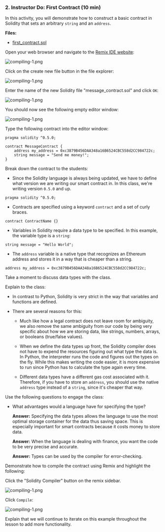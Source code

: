 ### 2. Instructor Do: First Contract (10 min)

In this activity, you will demonstrate how to construct a basic contract in Solidity that sets an arbitrary `string` and an `address`.

**Files:**

* [first_contract.sol](Activities/02-Ins_First_Contract/Solved/first_contract.sol)

Open your web browser and navigate to the [Remix IDE website](http://remix.ethereum.org):

  ![compiling-1.png](Images/remix_1.png)

Click on the create new file button in the file explorer:

 ![compiling-1.png](Images/remix_2.png)

Enter the name of the new Solidity file "message_contract.sol" and click `OK`:

 ![compiling-1.png](Images/remix_3.png)

You should now see the following empty editor window:

![compiling-1.png](Images/remix_4.png)

Type the following contract into the editor window:

```solidity
pragma solidity ^0.5.0;

contract MessageContract {
    address my_address = 0xc3879B456DAA348a16B6524CBC558d2CC984722c;
    string message = "Send me money!";
}
```

Break down the contract to the students:

* Since the Solidity language is always being updated, we have to define what version we are writing our smart contract in.
  In this class, we're writing version `0.5.0` and up.

```solidity
pragma solidity ^0.5.0;
```

* Contracts are specified using a keyword `contract` and a set of curly braces.

```solidity
contract ContractName {}
```

* Variables in Solidity require a data type to be specified. In this example, the variable type is a `string`:

```solidity
string message = "Hello World";
```

* The `address` variable is a native type that recognizes an Ethereum address and stores it in a way that is cheaper than a string.

```solidity
address my_address = 0xc3879B456DAA348a16B6524CBC558d2CC984722c;
```

Take a moment to discuss data types with the class.

Explain to the class:

* In contrast to Python, Solidity is very strict in the way that variables and functions are defined.

* There are several reasons for this:

  * Much like how a legal contract does not leave room for ambiguity, we also remove the same ambiguity from our code
    by being very specific about how we are storing data, like strings, numbers, arrays, or booleans (true/false values).

  * When we define the data types up front, the Solidity compiler does not have to expend the resources figuring out what type the data is.
    In Python, the interpreter runs the code and figures out the types on the fly. While this makes writing the code easier, it is more
    expensive to run since Python has to calculate the type again every time.

  * Different data types have a different gas cost associated with it. Therefore, if you have to store an `address`, you should use the native
    `address` type instead of a `string`, since it's cheaper that way.

Use the following questions to engage the class:

* What advantages would a language have for specifying the type?

  **Answer:** Specifying the data types allows the language to use the most optimal storage container for the data thus saving space.
  This is especially important for smart contracts because it costs money to store data.

  **Answer:** When the language is dealing with finance, you want the code to be very precise and accurate.

  **Answer:** Types can be used by the compiler for error-checking.

Demonstrate how to compile the contract using Remix and highlight the following:

Click the "Solidity Compiler" button on the remix sidebar.

![compiling-1.png](Images/remix_compiler.png)

Click `Compile`:

![compiling-1.png](Images/remix_compile_button.png)

Explain that we will continue to iterate on this example throughout the lesson to add more functionality.
